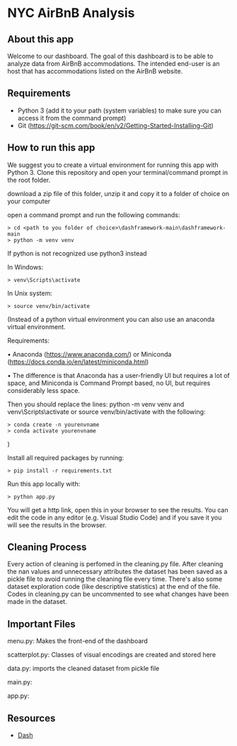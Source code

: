 # NYC AirBnB Analysis

## About this app

Welcome to our dashboard. The goal of this dashboard is to be able to analyze data from AirBnB accommodations. The intended end-user is an host that has accommodations listed on the AirBnB website.

## Requirements

* Python 3 (add it to your path (system variables) to make sure you can access it from the command prompt)
* Git (https://git-scm.com/book/en/v2/Getting-Started-Installing-Git)

## How to run this app

We suggest you to create a virtual environment for running this app with Python 3. Clone this repository 
and open your terminal/command prompt in the root folder.


download a zip file of this folder, unzip it and copy it to a folder of choice on your computer

open a command prompt and run the following commands:

```
> cd <path to you folder of choice>\dashframework-main\dashframework-main 
> python -m venv venv

```
If python is not recognized use python3 instead

In Windows: 

```
> venv\Scripts\activate

```
In Unix system:
```
> source venv/bin/activate
```

(Instead of a python virtual environment you can also use an anaconda virtual environment.
 
Requirements:

• Anaconda (https://www.anaconda.com/) or Miniconda (https://docs.conda.io/en/latest/miniconda.html)

• The difference is that Anaconda has a user-friendly UI but requires a lot of space, and Miniconda is Command Prompt based, no UI, but requires considerably less space.

Then you should replace the lines: python -m venv venv and venv\Scripts\activate or source venv/bin/activate with the following:

```
> conda create -n yourenvname
> conda activate yourenvname
```
)

Install all required packages by running:
```
> pip install -r requirements.txt
```

Run this app locally with:
```
> python app.py
```
You will get a http link, open this in your browser to see the results. You can edit the code in any editor (e.g. Visual Studio Code) and if you save it you will see the results in the browser.

## Cleaning Process
Every action of cleaning is perfomed in the cleaning.py file. After cleaning the nan values and unnecessary attributes the dataset has been saved as a pickle file to avoid running the cleaning file every time. There's also some dataset exploration code (like descriptive statistics) at the end of the file. Codes in cleaning.py can be uncommented to see what changes have been made in the dataset.

## Important Files
menu.py: Makes the front-end of the dashboard 

scatterplot.py: Classes of visual encodings are created and stored here

data.py: imports the cleaned dataset from pickle file

main.py:

app.py: 
## Resources

* [Dash](https://dash.plot.ly/)
